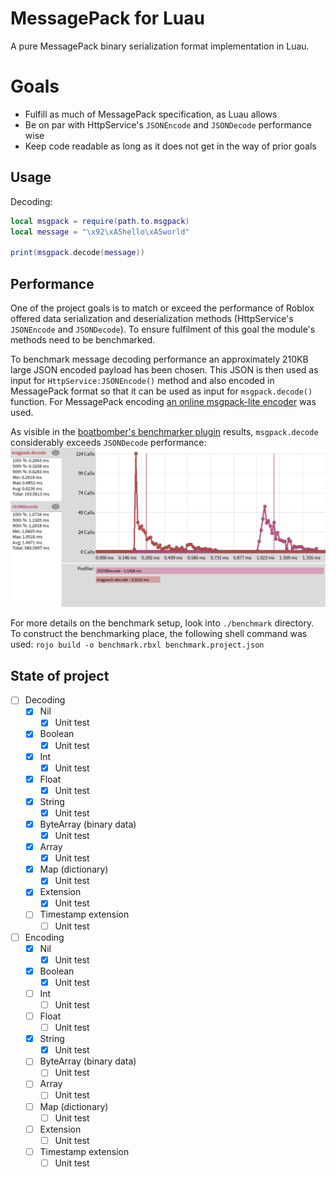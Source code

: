 # MessagePack for Luau

A pure MessagePack binary serialization format implementation in Luau.

# Goals

* Fulfill as much of MessagePack specification, as Luau allows
* Be on par with HttpService's `JSONEncode` and `JSONDecode` performance wise
* Keep code readable as long as it does not get in the way of prior goals

## Usage

Decoding:
```lua
local msgpack = require(path.to.msgpack)
local message = "\x92\xA5hello\xA5world"

print(msgpack.decode(message))
```

## Performance

One of the project goals is to match or exceed the performance of Roblox offered data serialization and deserialization methods (HttpService's `JSONEncode` and `JSONDecode`).
To ensure fulfilment of this goal the module's methods need to be benchmarked.

To benchmark message decoding performance an approximately 210KB large JSON encoded payload has been chosen.
This JSON is then used as input for `HttpService:JSONEncode()` method and also encoded in MessagePack format so that it can be used as input for `msgpack.decode()` function.
For MessagePack encoding [an online msgpack-lite encoder](https://kawanet.github.io/msgpack-lite/) was used.

As visible in the [boatbomber's benchmarker plugin](https://devforum.roblox.com/t/benchmarker-plugin-compare-function-speeds-with-graphs-percentiles-and-more/829912) results, `msgpack.decode` considerably exceeds `JSONDecode` performance:
![Figure with JSONDecode and msgpack.decode benchmark results](./assets/decode-benchmark.png)

For more details on the benchmark setup, look into `./benchmark` directory.
To construct the benchmarking place, the following shell command was used: `rojo build -o benchmark.rbxl benchmark.project.json`

## State of project

- [ ] Decoding
  - [x] Nil
    - [x] Unit test
  - [x] Boolean
    - [x] Unit test
  - [x] Int
    - [x] Unit test
  - [x] Float
    - [x] Unit test
  - [x] String
    - [x] Unit test
  - [x] ByteArray (binary data)
    - [x] Unit test
  - [x] Array
    - [x] Unit test
  - [x] Map (dictionary)
    - [x] Unit test
  - [x] Extension
    - [x] Unit test
  - [ ] Timestamp extension
    - [ ] Unit test
- [ ] Encoding
  - [x] Nil
    - [x] Unit test
  - [x] Boolean
    - [x] Unit test
  - [ ] Int
    - [ ] Unit test
  - [ ] Float
    - [ ] Unit test
  - [x] String
    - [x] Unit test
  - [ ] ByteArray (binary data)
    - [ ] Unit test
  - [ ] Array
    - [ ] Unit test
  - [ ] Map (dictionary)
    - [ ] Unit test
  - [ ] Extension
    - [ ] Unit test
  - [ ] Timestamp extension
    - [ ] Unit test
